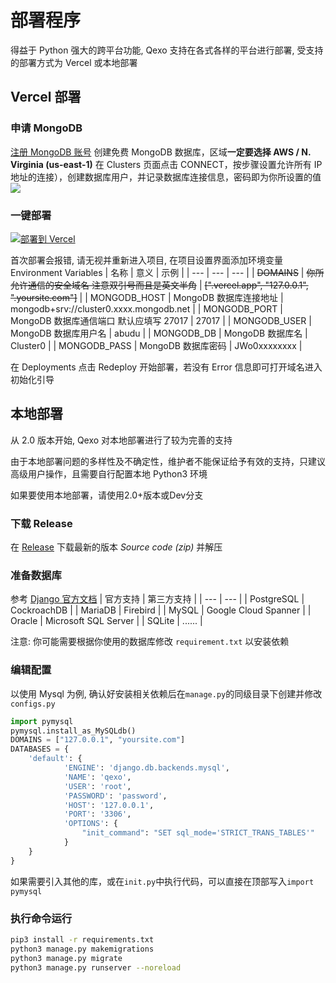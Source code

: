 # 部署程序
得益于 Python 强大的跨平台功能, Qexo 支持在各式各样的平台进行部署, 受支持的部署方式为 Vercel 或本地部署
## Vercel 部署
### 申请 MongoDB 
[注册 MongoDB 账号](https://www.mongodb.com/cloud/atlas/register) 创建免费 MongoDB 数据库，区域**一定要选择 AWS / N. Virginia (us-east-1)** 在 Clusters 页面点击 CONNECT，按步骤设置允许所有 IP 地址的连接），创建数据库用户，并记录数据库连接信息，密码即为你所设置的值
![](https://user-images.githubusercontent.com/51912589/140946317-bafeac24-fe3f-408b-927a-ca9a88168fa8.png)
### 一键部署
[![部署到 Vercel](https://vercel.com/button)](https://vercel.com/new/clone?repository-url=https://github.com/am-abudu/Qexo)

首次部署会报错, 请无视并重新进入项目, 在项目设置界面添加环境变量 Environment Variables
| 名称 | 意义 | 示例 |
| --- | --- | --- |
| ~~DOMAINS~~ | ~~你所允许通信的安全域名 注意双引号而且是英文半角~~ | ~~[".vercel.app", "127.0.0.1", ".yoursite.com"]~~ |
| MONGODB_HOST | MongoDB 数据库连接地址 | mongodb+srv://cluster0.xxxx.mongodb.net |
| MONGODB_PORT | MongoDB 数据库通信端口 默认应填写 27017 | 27017 |
| MONGODB_USER | MongoDB 数据库用户名 | abudu |
| MONGODB_DB | MongoDB 数据库名 | Cluster0 |
| MONGODB_PASS | MongoDB 数据库密码 | JWo0xxxxxxxx |

在 Deployments 点击 Redeploy 开始部署，若没有 Error 信息即可打开域名进入初始化引导
## 本地部署
从 2.0 版本开始, Qexo 对本地部署进行了较为完善的支持

由于本地部署问题的多样性及不确定性，维护者不能保证给予有效的支持，只建议高级用户操作，且需要自行配置本地 Python3 环境

如果要使用本地部署，请使用2.0+版本或Dev分支
### 下载 Release
在 [Release](https://github.com/am-abudu/Qexo/releases) 下载最新的版本 *Source code (zip)* 并解压
### 准备数据库
参考 [Django 官方文档](https://docs.djangoproject.com/zh-hans/3.2/ref/databases/)
| 官方支持 | 第三方支持 |
| --- | --- |
| PostgreSQL | CockroachDB |
| MariaDB | Firebird |
| MySQL | Google Cloud Spanner |
| Oracle | Microsoft SQL Server |
| SQLite | ...... |

注意: 你可能需要根据你使用的数据库修改 `requirement.txt` 以安装依赖
### 编辑配置
以使用 Mysql 为例, 确认好安装相关依赖后在`manage.py`的同级目录下创建并修改 `configs.py`
```python
import pymysql
pymysql.install_as_MySQLdb()
DOMAINS = ["127.0.0.1", "yoursite.com"]
DATABASES = {
    'default': {
            'ENGINE': 'django.db.backends.mysql',
            'NAME': 'qexo',
            'USER': 'root',
            'PASSWORD': 'password',
            'HOST': '127.0.0.1',
            'PORT': '3306',
            'OPTIONS': {
                "init_command": "SET sql_mode='STRICT_TRANS_TABLES'"
            }
    }
}
```
如果需要引入其他的库，或在`init.py`中执行代码，可以直接在顶部写入`import pymysql`
### 执行命令运行
```bash
pip3 install -r requirements.txt
python3 manage.py makemigrations
python3 manage.py migrate
python3 manage.py runserver --noreload
```

